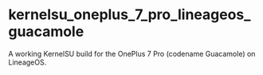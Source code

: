 # kernelsu_oneplus_7_pro_lineageos_guacamole
A working KernelSU build for the OnePlus 7 Pro (codename Guacamole) on LineageOS.
